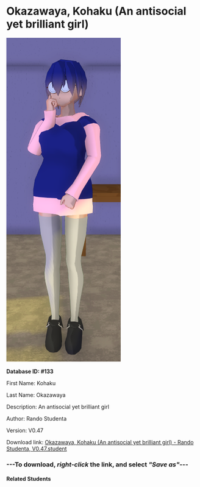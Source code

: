 # Okazawaya, Kohaku (An antisocial yet brilliant girl)

<img src="Files/Okazawaya, Kohaku (An antisocial yet brilliant girl).png" title="Okazawaya, Kohaku (An antisocial yet brilliant girl) - Rando Studenta, V0.47">

**Database ID: #133**

First Name: Kohaku

Last Name: Okazawaya

Description: An antisocial yet brilliant girl

Author: Rando Studenta

Version: V0.47

Download link: <a href="https://raw.githubusercontent.com/Arbiter1223/Daigaku-Gurashi-Custom-Students/master/Students/Files/Okazawaya%2C%20Kohaku%20(An%20antisocial%20yet%20brilliant%20girl)%20-%20Rando%20Studenta%2C%20V0.47.student">Okazawaya, Kohaku (An antisocial yet brilliant girl) - Rando Studenta, V0.47.student</a>

### ---**To download, _right-click_ the link, and select _"Save as"_**---

#### Related Students

